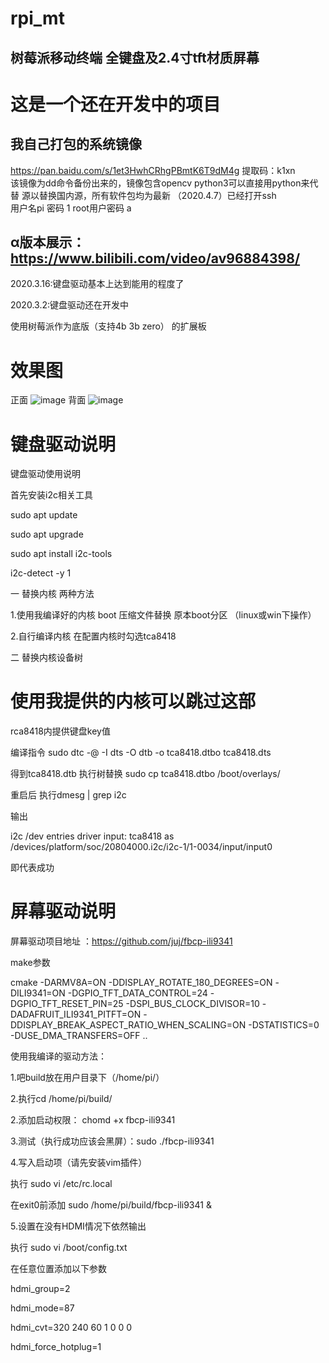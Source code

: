 # rpi_mt
## 树莓派移动终端 全键盘及2.4寸tft材质屏幕

# 这是一个还在开发中的项目 

## 我自己打包的系统镜像 
https://pan.baidu.com/s/1et3HwhCRhgPBmtK6T9dM4g  提取码：k1xn   
该镜像为dd命令备份出来的，镜像包含opencv python3可以直接用python来代替 源以替换国内源，所有软件包均为最新 （2020.4.7）已经打开ssh   
用户名pi 密码 1  root用户密码 a






## α版本展示：https://www.bilibili.com/video/av96884398/

2020.3.16:键盘驱动基本上达到能用的程度了


2020.3.2:键盘驱动还在开发中

使用树莓派作为底版（支持4b 3b zero） 的扩展板

# 效果图
正面
![image](https://github.com/bilibilifmk/rpi_mt/blob/master/%E6%AD%A3%E9%9D%A2.jpg)
背面
![image](https://github.com/bilibilifmk/rpi_mt/blob/master/%E8%83%8C%E9%9D%A2.jpg)


# 键盘驱动说明

键盘驱动使用说明 


 首先安装i2c相关工具
 
sudo apt update

sudo apt upgrade

sudo apt install i2c-tools

i2c-detect -y 1


 一 替换内核 两种方法
 
1.使用我编译好的内核 boot 压缩文件替换 原本boot分区 （linux或win下操作）

2.自行编译内核 在配置内核时勾选tca8418


二 替换内核设备树

# 使用我提供的内核可以跳过这部
 
rca8418内提供键盘key值 

编译指令 sudo dtc -@ -I dts -O dtb -o tca8418.dtbo tca8418.dts

得到tca8418.dtb  执行树替换 sudo cp tca8418.dtbo /boot/overlays/

重启后 执行dmesg | grep i2c 

输出 

i2c /dev entries driver
input: tca8418 as /devices/platform/soc/20804000.i2c/i2c-1/1-0034/input/input0

即代表成功


# 屏幕驱动说明


屏幕驱动项目地址 ：https://github.com/juj/fbcp-ili9341

make参数

cmake -DARMV8A=ON -DDISPLAY_ROTATE_180_DEGREES=ON -DILI9341=ON -DGPIO_TFT_DATA_CONTROL=24 -DGPIO_TFT_RESET_PIN=25 -DSPI_BUS_CLOCK_DIVISOR=10 -DADAFRUIT_ILI9341_PITFT=ON -DDISPLAY_BREAK_ASPECT_RATIO_WHEN_SCALING=ON -DSTATISTICS=0 -DUSE_DMA_TRANSFERS=OFF ..



使用我编译的驱动方法：

1.吧build放在用户目录下（/home/pi/）

2.执行cd /home/pi/build/

2.添加启动权限： chomd +x fbcp-ili9341

3.测试（执行成功应该会黑屏）：sudo ./fbcp-ili9341

4.写入启动项（请先安装vim插件）

执行  sudo vi /etc/rc.local

在exit0前添加 sudo /home/pi/build/fbcp-ili9341 &

5.设置在没有HDMI情况下依然输出

执行 sudo vi /boot/config.txt


在任意位置添加以下参数


hdmi_group=2

hdmi_mode=87

hdmi_cvt=320 240 60 1 0 0 0

hdmi_force_hotplug=1

